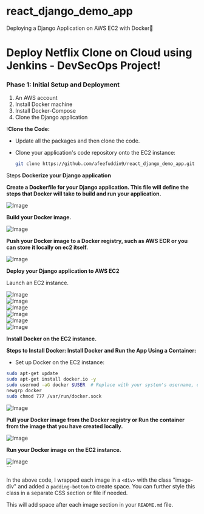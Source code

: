 # react_django_demo_app
Deploying a Django Application on AWS EC2 with Docker🐳
# Deploy Netflix Clone on Cloud using Jenkins - DevSecOps Project!

### **Phase 1: Initial Setup and Deployment**
1. An AWS account
2. Install Docker machine
3. Install Docker-Compose
4. Clone the Django application

**:Clone the Code:**

- Update all the packages and then clone the code.
- Clone your application's code repository onto the EC2 instance:
    
    ```bash
    git clone https://github.com/afeefuddin9/react_django_demo_app.git
    ```

Steps
**Dockerize your Django application**

**Create a Dockerfile for your Django application. This file will define the steps that Docker will take to build and run your application.**

<div class="image-div">
  <img src="https://cdn.hashnode.com/res/hashnode/image/upload/v1696316589125/838ceb79-0fc9-484d-a0a8-0a0ff9f7aff5.png?auto=compress,format&format=webp" alt="Image" width="auto">
</div>

**Build your Docker image.**

<div class="image-div">
  <img src="https://cdn.hashnode.com/res/hashnode/image/upload/v1696317312598/0f44244e-be5d-421e-962e-1845ef380f8f.png?auto=compress,format&format=webp" alt="Image" width="auto">
</div>

**Push your Docker image to a Docker registry, such as AWS ECR or you can store it locally on ec2 itself.**

<div class="image-div">
  <img src="https://cdn.hashnode.com/res/hashnode/image/upload/v1696317951723/83ab10d8-3391-4d26-a031-6bd20fce0887.png?auto=compress,format&format=webp" alt="Image" width="auto">
</div>

**Deploy your Django application to AWS EC2**

Launch an EC2 instance.

<div class="image-div">
  <img src="https://cdn.hashnode.com/res/hashnode/image/upload/v1696317634415/4e5f6a38-7b0c-4709-9802-24fabe06b512.png?auto=compress,format&format=webp" alt="Image" width="auto">
</div>

<div class="image-div">
  <img src="https://cdn.hashnode.com/res/hashnode/image/upload/v1696317652792/85c329a1-f4b1-4050-8e45-400fb3a89720.png?auto=compress,format&format=webp" alt="Image" width="auto">
</div>

<div class="image-div">
  <img src="https://cdn.hashnode.com/res/hashnode/image/upload/v1696317665480/b02ca733-d329-40d8-a703-22a00b8aac5f.png?auto=compress,format&format=webp" alt="Image" width="auto">
</div>

<div class="image-div">
  <img src="https://cdn.hashnode.com/res/hashnode/image/upload/v1696317676145/c49d4895-cdde-485c-b9d8-2119b0f2c1db.png?auto=compress,format&format=webp" alt="Image" width="auto">
</div>

<div class="image-div">
  <img src="https://cdn.hashnode.com/res/hashnode/image/upload/v1696317692032/a563fd9e-df0a-4296-9c1b-1168da358674.png?auto=compress,format&format=webp" alt="Image" width="auto">
</div>

<div class="image-div">
  <img src="https://cdn.hashnode.com/res/hashnode/image/upload/v1696317738652/65b01dfb-82c4-48a4-9e6c-985076b02064.png?auto=compress,format&format=webp" alt="Image" width="auto">
</div>

**Install Docker on the EC2 instance.**

**Steps to Install Docker: Install Docker and Run the App Using a Container:**

- Set up Docker on the EC2 instance:

```bash
sudo apt-get update
sudo apt-get install docker.io -y
sudo usermod -aG docker $USER  # Replace with your system's username, e.g., 'ubuntu'
newgrp docker
sudo chmod 777 /var/run/docker.sock
```

<div class="image-div">
  <img src="https://cdn.hashnode.com/res/hashnode/image/upload/v1696317799695/6c8c7c52-c4e7-4c2a-91aa-0e2ae1b25aa3.png?auto=compress,format&format=webp" alt="Image" width="auto">
</div>

**Pull your Docker image from the Docker registry or Run the container from the image that you have created locally.**

<div class="image-div">
  <img src="https://cdn.hashnode.com/res/hashnode/image/upload/v1696317958590/57c8e4d4-a3b9-4630-b42c-67f5bcdc7abc.png?auto=compress,format&format=webp" alt="Image" width="auto">
</div>

**Run your Docker image on the EC2 instance.**

<div class="image-div">
  <img src="https://cdn.hashnode.com/res/hashnode/image/upload/v1696318027765/b6639ffc-9fd7-465c-94e8-a782f6e44690.png?auto=compress,format&format=webp" alt="Image" width="auto">
</div>
```

In the above code, I wrapped each image in a `<div>` with the class "image-div" and added a `padding-bottom` to create space. You can further style this class in a separate CSS section or file if needed.

This will add space after each image section in your `README.md` file.
